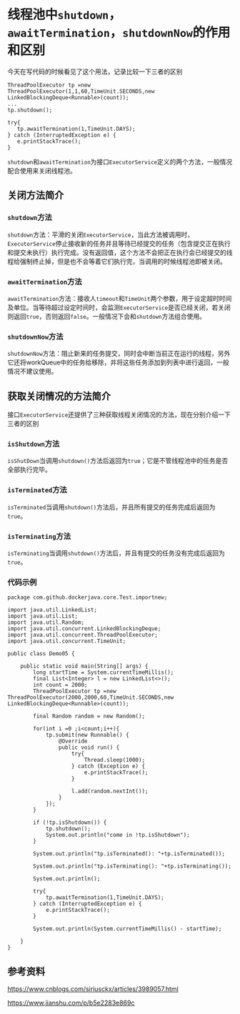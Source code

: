 # 线程池中`shutdown`，`awaitTermination`，`shutdownNow`的作用和区别
 

今天在写代码的时候看见了这个用法，记录比较一下三者的区别

```
ThreadPoolExecutor tp =new ThreadPoolExecutor(1,1,60,TimeUnit.SECONDS,new LinkedBlockingDeque<Runnable>(count));
...
tp.shutdown();
       
try{
   tp.awaitTermination(1,TimeUnit.DAYS);
} catch (InterruptedException e) {
   e.printStackTrace();
}

```

`shutdown`和`awaitTermination`为接口`ExecutorService`定义的两个方法，一般情况配合使用来关闭线程池。

## 关闭方法简介

### `shutdown`方法

`shutdown`方法：平滑的关闭`ExecutorService`，当此方法被调用时，`ExecutorService`停止接收新的任务并且等待已经提交的任务（包含提交正在执行和提交未执行）执行完成。没有返回值，这个方法不会把正在执行会已经提交的线程给强制终止掉，但是也不会等着它们执行完，当调用的时候线程池即被关闭。


### `awaitTermination`方法

`awaitTermination`方法：接收人`timeout`和`TimeUnit`两个参数，用于设定超时时间及单位。当等待超过设定时间时，会监测`ExecutorService`是否已经关闭，若关闭则返回`true`，否则返回`false`。一般情况下会和`shutdown`方法组合使用。


### `shutdownNow`方法

`shutdownNow`方法：阻止新来的任务提交，同时会中断当前正在运行的线程，另外它还将workQueue中的任务给移除，并将这些任务添加到列表中进行返回，一般情况不建议使用。

## 获取关闭情况的方法简介

接口`ExecutorService`还提供了三种获取线程关闭情况的方法，现在分别介绍一下三者的区别

### `isShutdown`方法

`isShutDown`当调用`shutdown()`方法后返回为`true`；它是不管线程池中的任务是否全部执行完毕。

### `isTerminated`方法

`isTerminated`当调用`shutdown()`方法后，并且所有提交的任务完成后返回为`true`。

### `isTerminating`方法

`isTerminating`当调用`shutdown()`方法后，并且有提交的任务没有完成后返回为`true`。

### 代码示例

```
package com.github.dockerjava.core.Test.importnew;

import java.util.LinkedList;
import java.util.List;
import java.util.Random;
import java.util.concurrent.LinkedBlockingDeque;
import java.util.concurrent.ThreadPoolExecutor;
import java.util.concurrent.TimeUnit;

public class Demo05 {

    public static void main(String[] args) {
        long startTime = System.currentTimeMillis();
        final List<Integer> l = new LinkedList<>();
        int count = 2000;
        ThreadPoolExecutor tp =new ThreadPoolExecutor(2000,2000,60,TimeUnit.SECONDS,new LinkedBlockingDeque<Runnable>(count));

        final Random random = new Random();

        for(int i =0 ;i<count;i++){
            tp.submit(new Runnable() {
                @Override
                public void run() {
                    try{
                        Thread.sleep(1000);
                    } catch (Exception e) {
                        e.printStackTrace();
                    }

                    l.add(random.nextInt());
                }
            });
        }

        if (!tp.isShutdown()) {
            tp.shutdown();
            System.out.println("come in !tp.isShutdown");
        }

        System.out.println("tp.isTerminated(): "+tp.isTerminated());

        System.out.println("tp.isTerminating(): "+tp.isTerminating());

        System.out.println();

        try{
            tp.awaitTermination(1,TimeUnit.DAYS);
        } catch (InterruptedException e) {
            e.printStackTrace();
        }

        System.out.println(System.currentTimeMillis() - startTime);

    }
}

```


## 参考资料

https://www.cnblogs.com/siriusckx/articles/3989057.html

https://www.jianshu.com/p/b5e2283e869c
